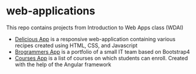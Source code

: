 # web-applications
This repo contains projects from Introduction to Web Apps class (WDAI)

* [Delicious App](delicious-app) is a responsive web-application containing various recipes created using HTML, CSS, and Javascript
* [Brogrammers App](brogrammers-app) is a portfolio of a small IT team based on Bootstrap4
* [Courses App](courses-app) is a list of courses on which students can enroll. Created with the help of the Angular framework

